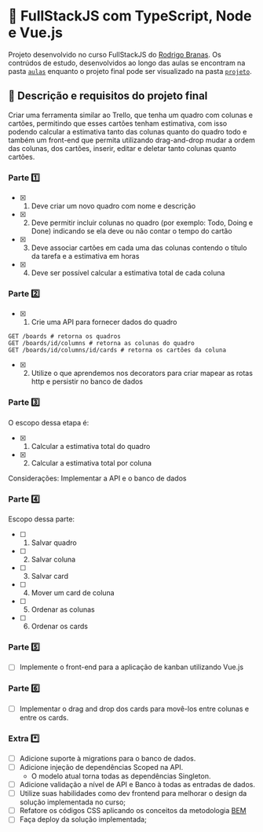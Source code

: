 # :green_heart:	FullStackJS com TypeScript, Node e Vue.js

Projeto desenvolvido no curso FullStackJS do [Rodrigo Branas](https://branas.io).
Os contrúdos de estudo, desenvolvidos ao longo das aulas se encontram na pasta [`aulas`](./aulas/) enquanto o projeto final pode ser visualizado na pasta [`projeto`](./projeto/).

## :scroll:	Descrição e requisitos do projeto final

Criar uma ferramenta similar ao Trello, que tenha um quadro com colunas e cartões, permitindo que esses cartões tenham estimativa, com isso podendo calcular a estimativa tanto das colunas quanto do quadro todo e também um front-end que permita utilizando drag-and-drop mudar a ordem das colunas, dos cartões, inserir, editar e deletar tanto colunas quanto cartões.

### Parte :one:

- [x] 1. Deve criar um novo quadro com nome e descrição
- [x] 2. Deve permitir incluir colunas no quadro (por exemplo: Todo, Doing e Done) indicando se ela deve ou não contar o tempo do cartão
- [x] 3. Deve associar cartões em cada uma das colunas contendo o título da tarefa e a estimativa em horas
- [x] 4. Deve ser possível calcular a estimativa total de cada coluna

### Parte :two:

- [x] 1. Crie uma API para fornecer dados do quadro

```
GET /boards # retorna os quadros
GET /boards/id/columns # retorna as colunas do quadro
GET /boards/id/columns/id/cards # retorna os cartões da coluna
```

- [x] 2. Utilize o que aprendemos nos decorators para criar mapear as rotas http e persistir no banco de dados

### Parte :three:

O escopo dessa etapa é:
- [x] 1. Calcular a estimativa total do quadro
- [x] 2. Calcular a estimativa total por coluna

Considerações: Implementar a API e o banco de dados

### Parte :four:

Escopo dessa parte:
- [ ] 1. Salvar quadro
- [ ] 2. Salvar coluna
- [ ] 3. Salvar card
- [ ] 4. Mover um card de coluna
- [ ] 5. Ordenar as colunas
- [ ] 6. Ordenar os cards

### Parte :five:

- [ ] Implemente o front-end para a aplicação de kanban utilizando Vue.js

### Parte :six:

- [ ] Implementar o drag and drop dos cards para movê-los entre colunas e entre os cards.

### Extra :asterisk:

- [ ] Adicione suporte à migrations para o banco de dados.
- [ ] Adicione injeção de dependências Scoped na API.
  - O modelo atual torna todas as dependências Singleton.
- [ ] Adicione validação a nível de API e Banco à todas as entradas de dados.
- [ ] Utilize suas habilidades como dev frontend para melhorar o design da solução implementada no curso;
- [ ] Refatore os códigos CSS aplicando os conceitos da metodologia [BEM](https://getbem.com/introduction)
- [ ] Faça deploy da solução implementada;
